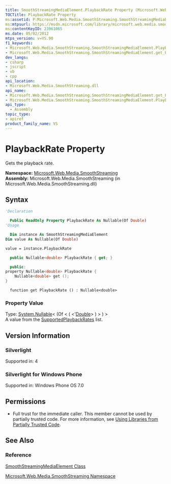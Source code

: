 ```yaml
---
title: SmoothStreamingMediaElement.PlaybackRate Property (Microsoft.Web.Media.SmoothStreaming)
TOCTitle: PlaybackRate Property
ms:assetid: P:Microsoft.Web.Media.SmoothStreaming.SmoothStreamingMediaElement.PlaybackRate
ms:mtpsurl: https://msdn.microsoft.com/library/microsoft.web.media.smoothstreaming.smoothstreamingmediaelement.playbackrate(v=VS.90)
ms:contentKeyID: 23961065
ms.date: 05/02/2012
mtps_version: v=VS.90
f1_keywords:
- Microsoft.Web.Media.SmoothStreaming.SmoothStreamingMediaElement.PlaybackRate
- Microsoft.Web.Media.SmoothStreaming.SmoothStreamingMediaElement.get_PlaybackRate
dev_langs:
- csharp
- jscript
- vb
- cpp
api_location:
- Microsoft.Web.Media.SmoothStreaming.dll
api_name:
- Microsoft.Web.Media.SmoothStreaming.SmoothStreamingMediaElement.get_PlaybackRate
- Microsoft.Web.Media.SmoothStreaming.SmoothStreamingMediaElement.PlaybackRate
api_type:
  - Assembly
topic_type:
- apiref
product_family_name: VS
---
```


# PlaybackRate Property

Gets the playback rate.

**Namespace:**  [Microsoft.Web.Media.SmoothStreaming](microsoft-web-media-smoothstreaming-namespace_1.md)  
**Assembly:**  Microsoft.Web.Media.SmoothStreaming (in Microsoft.Web.Media.SmoothStreaming.dll)

## Syntax

```vb
'Declaration

  Public ReadOnly Property PlaybackRate As Nullable(Of Double)
'Usage

  Dim instance As SmoothStreamingMediaElement
Dim value As Nullable(Of Double)

value = instance.PlaybackRate
```

```csharp
  public Nullable<double> PlaybackRate { get; }
```

```cpp
  public:
property Nullable<double> PlaybackRate {
    Nullable<double> get ();
}
```

```jscript
  function get PlaybackRate () : Nullable<double>
```

### Property Value

Type: [System.Nullable](https://msdn.microsoft.com/library/b3h38hb0)\< (Of \< ( \<'[Double](https://msdn.microsoft.com/library/643eft0t)\> ) \> ) \>  
A value from the [SupportedPlaybackRates](smoothstreamingmediaelement-supportedplaybackrates-property-microsoft-web-media-smoothstreaming_1.md) list.  

## Version Information

### Silverlight

Supported in: 4  

### Silverlight for Windows Phone

Supported in: Windows Phone OS 7.0  

## Permissions

  - Full trust for the immediate caller. This member cannot be used by partially trusted code. For more information, see [Using Libraries from Partially Trusted Code](https://msdn.microsoft.com/library/8skskf63).

## See Also

### Reference

[SmoothStreamingMediaElement Class](smoothstreamingmediaelement-class-microsoft-web-media-smoothstreaming_1.md)

[Microsoft.Web.Media.SmoothStreaming Namespace](microsoft-web-media-smoothstreaming-namespace_1.md)
